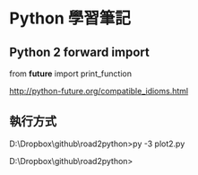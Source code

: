 # Python 學習筆記

## Python 2 forward import

from __future__ import print_function

http://python-future.org/compatible_idioms.html

## 執行方式

D:\Dropbox\github\road2python>py -3 plot2.py

D:\Dropbox\github\road2python>

